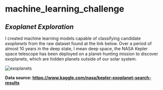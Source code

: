 # machine_learning_challenge
## *Exoplanet Exploration*

I created machine learning models capable of classifying candidate *exoplanets* from the raw dataset found at the link below. 
Over a period of almost 10 years in the deep state, I mean deep space, the NASA Kepler space telescope has been deployed on a planet-hunting mission to discover exoplanets, which are hidden planets outside of our solar system.

![exoplanets](https://user-images.githubusercontent.com/54033512/73578769-18a3aa00-4446-11ea-8af8-9ab9b488363d.jpg)

**Data source: https://www.kaggle.com/nasa/kepler-exoplanet-search-results**

